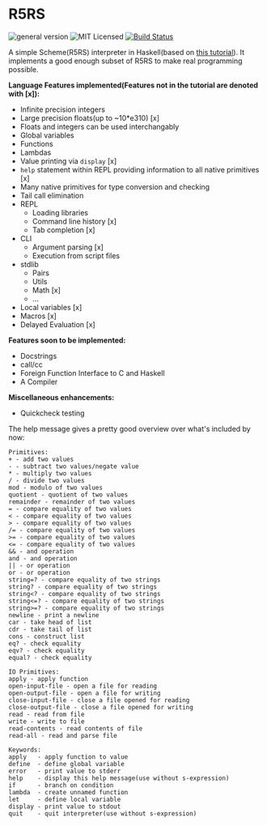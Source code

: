 # R5RS
![general version](http://img.shields.io/badge/version-0.3.1-yellow.svg)
![MIT Licensed](http://img.shields.io/badge/license-MIT-blue.svg)
[![Build Status](https://travis-ci.org/hellerve/R5RS.png?branch=master)](https://travis-ci.org/hellerve/R5RS)

A simple Scheme(R5RS) interpreter in Haskell(based on 
[this tutorial](http://upload.wikimedia.org/wikipedia/commons/a/aa/Write_Yourself_a_Scheme_in_48_Hours.pdf)).
It implements a good enough subset of R5RS to make real programming possible.

**Language Features implemented(Features not in the tutorial are denoted with [x]):**
* Infinite precision integers
* Large precision floats(up to ~10\*e310) [x]
* Floats and integers can be used interchangably
* Global variables
* Functions
* Lambdas
* Value printing via `display` [x]
* `help` statement within REPL providing information to all native primitives [x]
* Many native primitives for type conversion and checking
* Tail call elimination
* REPL
  * Loading libraries
  * Command line history [x]
  * Tab completion [x]
* CLI
  * Argument parsing [x]
  * Execution from script files
* stdlib
  * Pairs
  * Utils
  * Math [x]
  * ...
* Local variables [x]
* Macros [x]
* Delayed Evaluation [x]

**Features soon to be implemented:**
* Docstrings
* call/cc
* Foreign Function Interface to C and Haskell
* A Compiler

**Miscellaneous enhancements:**
* Quickcheck testing

The help message gives a pretty good overview over what's included by now:
```
Primitives:
+ - add two values
- - subtract two values/negate value
* - multiply two values
/ - divide two values
mod - modulo of two values
quotient - quotient of two values
remainder - remainder of two values
= - compare equality of two values
< - compare equality of two values
> - compare equality of two values
/= - compare equality of two values
>= - compare equality of two values
<= - compare equality of two values
&& - and operation
and - and operation
|| - or operation
or - or operation
string=? - compare equality of two strings
string? - compare equality of two strings
string<? - compare equality of two strings
string<=? - compare equality of two strings
string>=? - compare equality of two strings
newline - print a newline
car - take head of list
cdr - take tail of list
cons - construct list
eq? - check equality
eqv? - check equality
equal? - check equality

IO Primitives:
apply - apply function
open-input-file - open a file for reading
open-output-file - open a file for writing
close-input-file - close a file opened for reading
close-output-file - close a file opened for writing
read - read from file
write - write to file
read-contents - read contents of file
read-all - read and parse file

Keywords:
apply   - apply function to value
define  - define global variable
error   - print value to stderr
help    - display this help message(use without s-expression)
if      - branch on condition
lambda  - create unnamed function
let     - define local variable
display - print value to stdout
quit    - quit interpreter(use without s-expression)
```
